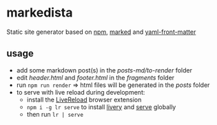 # markedista
Static site generator based on [npm](https://www.npmjs.com/),
[marked](https://marked.js.org/#/README.md#README.md) and [yaml-front-matter](https://github.com/dworthen/js-yaml-front-matter)

## usage
- add some markdown post(s) in the *posts-md/to-render* folder
- edit *header.html* and *footer.html* in the *fragments* folder
- run `npm run render` => html files will be generated in the *posts* folder
- to serve with live reload during development:
  - install the [LiveReload](http://livereload.com/extensions/) browser extension
  - `npm i -g lr serve` to install [livery](https://github.com/shannonmoeller/livery) and
    [serve](https://github.com/zeit/serve) globally
  - then run `lr | serve`